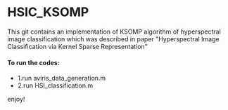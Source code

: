 # HSIC_KSOMP

This git contains an implementation of KSOMP algorithm of hyperspectral image classification which was described in paper "Hyperspectral Image Classification via Kernel Sparse Representation" 

#### To run the codes:
+ 1.run aviris_data_generation.m
+ 2.run HSI_classification.m

enjoy!

